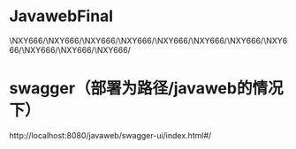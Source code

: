 # JavawebFinal
\NXY666/\NXY666/\NXY666/\NXY666/\NXY666/\NXY666/\NXY666/\NXY666/\NXY666/\NXY666/\NXY666/


# swagger（部署为路径/javaweb的情况下）
http://localhost:8080/javaweb/swagger-ui/index.html#/
